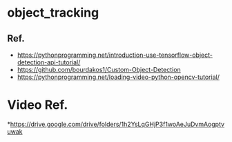 # object_tracking 
## Ref. 
* https://pythonprogramming.net/introduction-use-tensorflow-object-detection-api-tutorial/
* https://github.com/bourdakos1/Custom-Object-Detection
* https://pythonprogramming.net/loading-video-python-opencv-tutorial/
# Video Ref.
*https://drive.google.com/drive/folders/1h2YsLqGHjP3f1woAeJuDvmAogptvuwak
